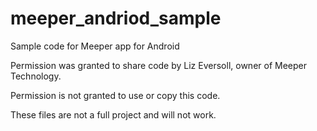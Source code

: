# meeper_andriod_sample
Sample code for Meeper app for Android

Permission was granted to share code by Liz Eversoll, owner of Meeper Technology.

Permission is not granted to use or copy this code.

These files are not a full project and will not work.  

